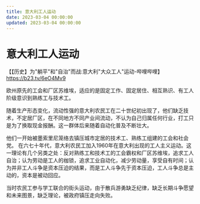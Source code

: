 ```yaml
---
title: 意大利工人运动
date: 2023-03-04 00:00:00
updated: 2023-03-04 00:00:00
---
```


# 意大利工人运动

【【历史】为"躺平"和"自治"而战:意大利"大众工人"运动-哔哩哔哩】 https://b23.tv/6eO4Mv9

欧州原先的工会和厂区苏维埃，适应的是固定工作、固定居住、相互熟识、有工人阶级意识到熟练工与技术工。

随着生产形态变化，流动性强的意大利农民工在二十世纪初出现了，他们缺乏技术，不定居厂区，在不同地方不同产业间流动，不认为自己归属任何行业，打工只是为了换取现金报酬。这一群体后来随着自动化普及不断壮大。

他们一开始被墨索里尼笼络去镇压城市定居的技术工、熟练工组建的工会和社会党。
在六七十年代，意大利农民工加入1960年在意大利出现的工人主义运动。这一理论有几个另类之处：反对熟练工和技术工的工会霸权和厂区苏维埃，追求工人自治；认为劳动是工人的枷锁，追求工业自动化，减少劳动量，享受自有时间；认为并非工人斗争是资本压迫的结果，而是工人斗争先于资本压迫，工人斗争总是主动的，资本是被动回应。

当时农民工参与学工联合的街头运动，由于散兵游勇缺乏纪律，缺乏长期斗争愿望和未来图景，缺乏理论，被政府镇压走向失败。

